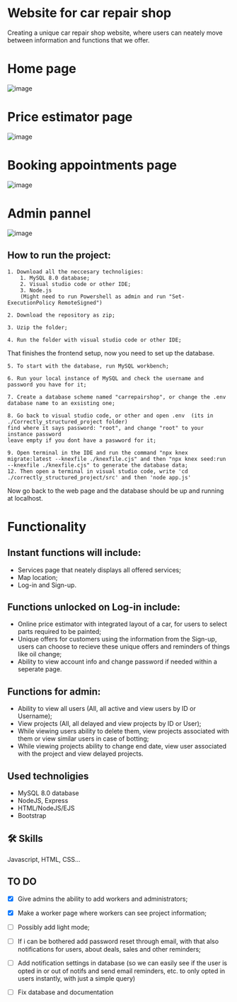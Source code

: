 


# Website for car repair shop

Creating a unique car repair shop website, where users can neately move between information and functions that we offer.

# Home page
![image](https://github.com/user-attachments/assets/c22de027-7ed9-42b3-9a4e-8a1a29de95a8)

# Price estimator page
![image](https://github.com/user-attachments/assets/5f9b21fa-87fd-4c00-bcbb-e1c13840bdaf)


# Booking appointments page
![image](https://github.com/user-attachments/assets/ad9176f4-797a-49dd-a322-6149601589c5)

# Admin pannel
![image](https://github.com/user-attachments/assets/47b1e5d6-9713-4a3e-a3c3-f09c7fd3d50a)


How to run the project:
- 
```
1. Download all the neccesary technoligies:
    1. MySQL 8.0 database;
    2. Visual studio code or other IDE;
    3. Node.js
    (Might need to run Powershell as admin and run "Set-ExecutionPolicy RemoteSigned")
```
```
2. Download the repository as zip;

3. Uzip the folder;

4. Run the folder with visual studio code or other IDE;

```
That finishes the frontend setup, now you need to set up the database.
```
5. To start with the database, run MySQL workbench;

6. Run your local instance of MySQL and check the username and password you have for it;

7. Create a database scheme named "carrepairshop", or change the .env database name to an exsisting one;

8. Go back to visual studio code, or other and open .env  (its in ./Correctly_structured_project folder)
find where it says password: "root", and change "root" to your instance password
leave empty if you dont have a paswword for it;

9. Open terminal in the IDE and run the command "npx knex migrate:latest --knexfile ./knexfile.cjs" and then "npx knex seed:run --knexfile ./knexfile.cjs" to generate the database data;
12. Then open a terminal in visual studio code, write 'cd ./correctly_structured_project/src' and then 'node app.js'
````
Now go back to the web page and the database should be up and running at localhost.

  
# Functionality 
Instant functions will include:
- 
- Services page that neately displays all offered services;
- Map location;
- Log-in and Sign-up.
  
Functions unlocked on Log-in include:
- 
   - Online price estimator with integrated layout of a car, for users to select parts required to be painted;
   - Unique offers for customers using the information from the Sign-up, users can choose to recieve these unique offers and reminders of things like oil change;
   - Ability to view account info and change password if needed within a seperate page.
  
Functions for admin:
-
  - Ability to view all users (All, all active and view users by ID or Username);
  - View projects (All, all delayed and view projects by ID or User);
  - While viewing users ability to delete them, view projects associated with them or view similar users in case of botting;
  - While viewing projects ability to change end date, view user associated with the project and view delayed projects.

## Used technoligies

- MySQL 8.0 database
- NodeJS, Express
- HTML/NodeJS/EJS
- Bootstrap


## 🛠 Skills
Javascript, HTML, CSS...

## TO DO
- [x] Give admins the ability to add workers and administrators;
- [x] Make a worker page where workers can see project information;
- [ ] Possibly add light mode;
- [ ] If i can be bothered add password reset through email, with that also notifications for users, about deals, sales and other reminders;
- [ ] Add notification settings in database (so we can easily see if the user is opted in or out of notifs and send email reminders, etc. to only opted in users instantly, with just a simple query)
- [ ] Fix database and documentation

